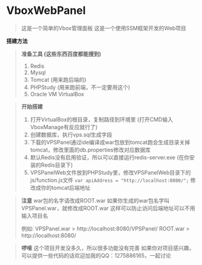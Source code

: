 # VboxWebPanel

>这是一个简单的Vbox管理面板
>这是一个使用SSM框架开发的Web项目

**搭建方法**
>**准备工具 (这些东西百度都能搜到)**
>1. Redis
>2. Mysql
>3. Tomcat (用来跑后端的)
>4. PHPStudy (用来跑前端，不一定要用这个)
>5. Oracle VM VirtualBox


>**开始搭建**
>1. 打开VirtualBox的根目录，复制路径到环境里 (打开CMD输入VboxManage有反应就行了)
>2. 创建数据库，执行vps.sql生成字段
>3. 下载的VPSPanel通过ide编译成war包放到tomcat跑会生成目录关掉tomcat，修改里面的db.properties修改对应数据库
>4. 默认Redis没有启用验证，所以可以直接运行redis-server.exe (在你安装的Redis目录下)
>5. VPSPanelWeb文件放到PHPStudy里，修改VPSPanelWeb目录下的js/function.js文件
> ``
    var apiAddress = "http://localhost:8080/";
> ``
> 修改成你的tomcat后端地址

>**注意**
>war包的名字请改成ROOT.war
>如果你生成的war包名字叫VPSPanel.war，就修改成ROOT.war
>这样可以防止访问后端地址可以不用输入项目名
>
>例如:
>VPSPanel.war > http://localhost:8080/VPSPanel/
>ROOT.war > http://localhost:8080/

>**啰嗦**
>这个项目开发没多久，所以很多功能没有完善
>如果你对项目感兴趣，可以提供一些代码的话欢迎加我的QQ：1275886165，一起讨论